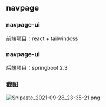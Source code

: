 ## navpage

### navpage-ui
前端项目：react + tailwindcss

### navpage-ui
后端项目：springboot 2.3

### 截图

![Snipaste_2021-09-28_23-35-21.png](https://i.loli.net/2021/09/28/I5qNseL9mvCTpn1.png)